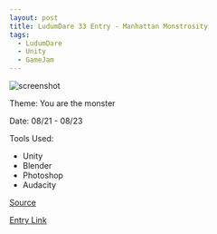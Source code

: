 ```yaml
---
layout: post
title: LudumDare 33 Entry - Manhattan Monstrosity
tags:
  - LudumDare
  - Unity
  - GameJam
---
```

![screenshot](http://ludumdare.com/compo/wp-content/compo2/479518/50789-shot0-1440378297.png)

Theme: You are the monster

Date: 08/21 - 08/23

Tools Used:

  - Unity
  - Blender
  - Photoshop
  - Audacity

[Source](https://github.com/Twiebs/LD33/)

[Entry Link](http://ludumdare.com/compo/ludum-dare-33/?action=preview&uid=50789)
